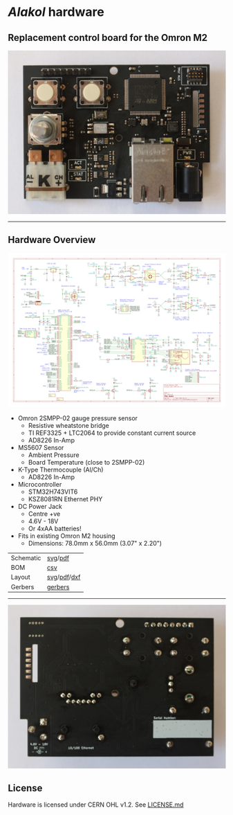 # _Alakol_ hardware
## Replacement control board for the Omron M2

![PCB Front Photo](photos/alakol_pcb_front.jpg)

---

## Hardware Overview

![Schematic](output/schematic/svg/alakol.svg)

* Omron 2SMPP-02 gauge pressure sensor
  * Resistive wheatstone bridge
  * TI REF3325 + LTC2064 to provide constant current source
  * AD8226 In-Amp
* MS5607 Sensor
  * Ambient Pressure
  * Board Temperature (close to 2SMPP-02)
* K-Type Thermocouple (Al/Ch)
  * AD8226 In-Amp
* Microcontroller
  * STM32H743VIT6
  * KSZ8081RN Ethernet PHY
* DC Power Jack
  * Centre +ve
  * 4.6V - 18V
  * Or 4xAA batteries!
* Fits in existing Omron M2 housing
  * Dimensions: 78.0mm x 56.0mm (3.07" x 2.20")

| | |
| --- | --- |
| Schematic | [svg](output/schematic/svg/alakol.svg)/[pdf](output/schemati/pdf/alakol.pdf)
| BOM | [csv](output/bom/bom.csv)
| Layout | [svg](output/layout/svg)/[pdf](output/layout/pdf)/[dxf](output/layout/dxf)
| Gerbers | [gerbers](output/layout/gerber)

---

![PCB Back Photo](photos/alakol_pcb_back.jpg)

## License

Hardware is licensed under CERN OHL v1.2. See [LICENSE.md](LICENSE.md)
